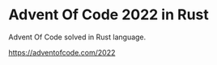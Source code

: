 # Advent Of Code 2022 in Rust
Advent Of Code solved in Rust language. 

https://adventofcode.com/2022
